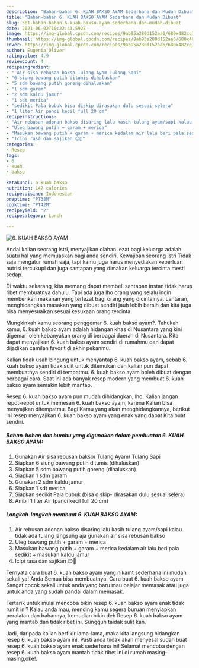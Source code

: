 ```yaml
---
description: "Bahan-bahan 6. KUAH BAKSO AYAM Sederhana dan Mudah Dibuat"
title: "Bahan-bahan 6. KUAH BAKSO AYAM Sederhana dan Mudah Dibuat"
slug: 581-bahan-bahan-6-kuah-bakso-ayam-sederhana-dan-mudah-dibuat
date: 2021-06-02T10:22:43.592Z
image: https://img-global.cpcdn.com/recipes/9ab95a280d152aa6/680x482cq70/6-kuah-bakso-ayam-foto-resep-utama.jpg
thumbnail: https://img-global.cpcdn.com/recipes/9ab95a280d152aa6/680x482cq70/6-kuah-bakso-ayam-foto-resep-utama.jpg
cover: https://img-global.cpcdn.com/recipes/9ab95a280d152aa6/680x482cq70/6-kuah-bakso-ayam-foto-resep-utama.jpg
author: Eugenia Oliver
ratingvalue: 4.9
reviewcount: 4
recipeingredient:
- " Air sisa rebusan bakso Tulang Ayam Tulang Sapi"
- "6 siung bawang putih ditumis dihaluskan"
- "5 sdm bawang putih goreng dihaluskan"
- "1 sdm garam"
- "2 sdm kaldu jamur"
- "1 sdt merica"
- "sedikit Pala bubuk bisa diskip dirasakan dulu sesuai selera"
- "1 liter Air panci kecil full 20 cm"
recipeinstructions:
- "Air rebusan adonan bakso disaring lalu kasih tulang ayam/sapi kalau tidak ada tulang langsung aja gunakan air sisa rebusan bakso"
- "Uleg bawang putih + garam + merica"
- "Masukan bawang putih + garam + merica kedalam air lalu beri pala sedikit + masukan kaldu jamur"
- "Icipi rasa dan sajikan 😊🤗"
categories:
- Resep
tags:
- 6
- kuah
- bakso

katakunci: 6 kuah bakso 
nutrition: 147 calories
recipecuisine: Indonesian
preptime: "PT38M"
cooktime: "PT42M"
recipeyield: "2"
recipecategory: Lunch

---
```



![6. KUAH BAKSO AYAM](https://img-global.cpcdn.com/recipes/9ab95a280d152aa6/680x482cq70/6-kuah-bakso-ayam-foto-resep-utama.jpg)

Andai kalian seorang istri, menyajikan olahan lezat bagi keluarga adalah suatu hal yang memuaskan bagi anda sendiri. Kewajiban seorang istri Tidak saja mengatur rumah saja, tapi kamu juga harus menyediakan keperluan nutrisi tercukupi dan juga santapan yang dimakan keluarga tercinta mesti sedap.

Di waktu  sekarang, kita memang dapat membeli santapan instan tidak harus ribet membuatnya dahulu. Tapi ada juga lho orang yang selalu ingin memberikan makanan yang terlezat bagi orang yang dicintainya. Lantaran, menghidangkan masakan yang dibuat sendiri jauh lebih bersih dan kita juga bisa menyesuaikan sesuai kesukaan orang tercinta. 



Mungkinkah kamu seorang penggemar 6. kuah bakso ayam?. Tahukah kamu, 6. kuah bakso ayam adalah hidangan khas di Nusantara yang kini digemari oleh kebanyakan orang di berbagai daerah di Nusantara. Kita dapat menyajikan 6. kuah bakso ayam sendiri di rumahmu dan dapat dijadikan camilan favorit di akhir pekanmu.

Kalian tidak usah bingung untuk menyantap 6. kuah bakso ayam, sebab 6. kuah bakso ayam tidak sulit untuk ditemukan dan kalian pun dapat membuatnya sendiri di tempatmu. 6. kuah bakso ayam boleh dibuat dengan berbagai cara. Saat ini ada banyak resep modern yang membuat 6. kuah bakso ayam semakin lebih mantap.

Resep 6. kuah bakso ayam pun mudah dihidangkan, lho. Kalian jangan repot-repot untuk memesan 6. kuah bakso ayam, karena Kalian bisa menyajikan ditempatmu. Bagi Kamu yang akan menghidangkannya, berikut ini resep menyajikan 6. kuah bakso ayam yang enak yang dapat Kita buat sendiri.

<!--inarticleads1-->

##### Bahan-bahan dan bumbu yang digunakan dalam pembuatan 6. KUAH BAKSO AYAM:

1. Gunakan  Air sisa rebusan bakso/ Tulang Ayam/ Tulang Sapi
1. Siapkan 6 siung bawang putih ditumis (dihaluskan)
1. Siapkan 5 sdm bawang putih goreng (dihaluskan)
1. Siapkan 1 sdm garam
1. Gunakan 2 sdm kaldu jamur
1. Siapkan 1 sdt merica
1. Siapkan sedikit Pala bubuk (bisa diskip- dirasakan dulu sesuai selera)
1. Ambil 1 liter Air (panci kecil full 20 cm)




<!--inarticleads2-->

##### Langkah-langkah membuat 6. KUAH BAKSO AYAM:

1. Air rebusan adonan bakso disaring lalu kasih tulang ayam/sapi kalau tidak ada tulang langsung aja gunakan air sisa rebusan bakso
1. Uleg bawang putih + garam + merica
1. Masukan bawang putih + garam + merica kedalam air lalu beri pala sedikit + masukan kaldu jamur
1. Icipi rasa dan sajikan 😊🤗




Ternyata cara buat 6. kuah bakso ayam yang nikamt sederhana ini mudah sekali ya! Anda Semua bisa membuatnya. Cara buat 6. kuah bakso ayam Sangat cocok sekali untuk anda yang baru mau belajar memasak atau juga untuk anda yang sudah pandai dalam memasak.

Tertarik untuk mulai mencoba bikin resep 6. kuah bakso ayam enak tidak rumit ini? Kalau anda mau, mending kamu segera buruan menyiapkan peralatan dan bahannya, kemudian bikin deh Resep 6. kuah bakso ayam yang mantab dan tidak ribet ini. Sungguh taidak sulit kan. 

Jadi, daripada kalian berfikir lama-lama, maka kita langsung hidangkan resep 6. kuah bakso ayam ini. Pasti anda tiidak akan menyesal sudah buat resep 6. kuah bakso ayam enak sederhana ini! Selamat mencoba dengan resep 6. kuah bakso ayam mantab tidak ribet ini di rumah masing-masing,oke!.

